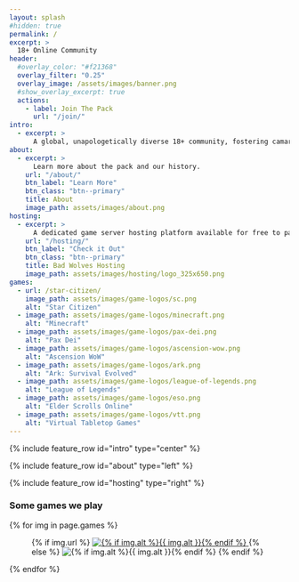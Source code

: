```yaml
---
layout: splash
#hidden: true
permalink: /
excerpt: >
  18+ Online Community
header:
  #overlay_color: "#f21368"
  overlay_filter: "0.25"
  overlay_image: /assets/images/banner.png
  #show_overlay_excerpt: true
  actions:
    - label: Join The Pack
      url: "/join/"
intro:
  - excerpt: >
      A global, unapologetically diverse 18+ community, fostering camaraderie across various games. Rabies delivered daily.
about:
  - excerpt: >
      Learn more about the pack and our history.
    url: "/about/"
    btn_label: "Learn More"
    btn_class: "btn--primary"
    title: About
    image_path: assets/images/about.png
hosting:
  - excerpt: >
      A dedicated game server hosting platform available for free to pack members.
    url: "/hosting/"
    btn_label: "Check it Out"
    btn_class: "btn--primary"
    title: Bad Wolves Hosting
    image_path: assets/images/hosting/logo_325x650.png
games:
  - url: /star-citizen/
    image_path: assets/images/game-logos/sc.png
    alt: "Star Citizen"
  - image_path: assets/images/game-logos/minecraft.png
    alt: "Minecraft"
  - image_path: assets/images/game-logos/pax-dei.png
    alt: "Pax Dei"
  - image_path: assets/images/game-logos/ascension-wow.png
    alt: "Ascension WoW"
  - image_path: assets/images/game-logos/ark.png
    alt: "Ark: Survival Evolved"
  - image_path: assets/images/game-logos/league-of-legends.png
    alt: "League of Legends"
  - image_path: assets/images/game-logos/eso.png
    alt: "Elder Scrolls Online"
  - image_path: assets/images/game-logos/vtt.png
    alt: "Virtual Tabletop Games"
---
```


{% include feature_row id="intro" type="center" %}

{% include feature_row id="about" type="left" %}

{% include feature_row id="hosting" type="right" %}

### Some games we play
<div class="gallery games">
  {% for img in page.games %}
    <figure>
      {% if img.url %}
        <a href="{{ img.url | relative_url }}"
          {% if img.title %}title="{{ img.title }}"{% endif %}>
            <img src="{{ img.image_path | relative_url }}"
                alt="{% if img.alt %}{{ img.alt }}{% endif %}">
        </a>
      {% else %}
        <img src="{{ img.image_path | relative_url }}"
            alt="{% if img.alt %}{{ img.alt }}{% endif %}">
      {% endif %}
    </figure>
  {% endfor %}
  <!-- <figcaption markdown="1">
  **Some** of the games we like to play.
  </figcaption> -->
</div>
<!-- ### Some of the games we like to play. -->

<!-- {% assign entries_layout = page.entries_layout | default: 'list' %}
<div class="entries-{{ entries_layout }}">
  {% include documents-collection.html collection=games sort_by=page.sort_by sort_order=page.sort_order type=grid %}
</div> -->
